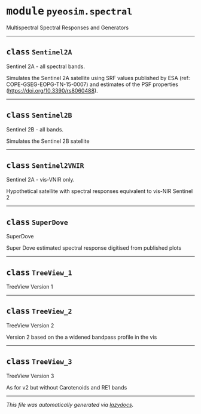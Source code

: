 <!-- markdownlint-disable -->

# <kbd>module</kbd> `pyeosim.spectral`
Multispectral Spectral Responses and Generators 



---

## <kbd>class</kbd> `Sentinel2A`
Sentinel 2A - all spectral bands. 

Simulates the Sentinel 2A satellite using SRF values published by ESA (ref: COPE-GSEG-EOPG-TN-15-0007) and estimates of the PSF properties (https://doi.org/10.3390/rs8060488). 





---

## <kbd>class</kbd> `Sentinel2B`
Sentinel 2B - all bands. 

Simulates the Sentinel 2B satellite 





---

## <kbd>class</kbd> `Sentinel2VNIR`
Sentinel 2A - vis-VNIR only. 

Hypothetical satellite with spectral responses equivalent to vis-NIR Sentinel 2 





---

## <kbd>class</kbd> `SuperDove`
SuperDove 

Super Dove estimated spectral response digitised from published plots 





---

## <kbd>class</kbd> `TreeView_1`
TreeView Version 1  







---

## <kbd>class</kbd> `TreeView_2`
TreeView Version 2 

Version 2 based on the a widened bandpass profile in the vis 





---

## <kbd>class</kbd> `TreeView_3`
TreeView Version 3 

As for v2 but without Carotenoids and RE1 bands 







---

_This file was automatically generated via [lazydocs](https://github.com/ml-tooling/lazydocs)._
